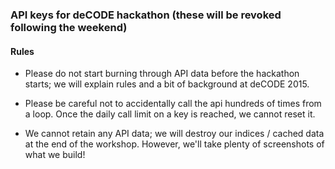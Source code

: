 ### API keys for deCODE hackathon (these will be revoked following the weekend)

#### Rules
* Please do not start burning through API data before the hackathon starts; we 
will explain rules and a bit of background at deCODE 2015.

* Please be careful not to accidentally call the api hundreds of times from 
a loop. Once the daily call limit on a key is reached, we cannot reset it.

* We cannot retain any API data; we will destroy our indices / cached data at the end of the workshop. However, we'll take plenty of screenshots of what we build!
